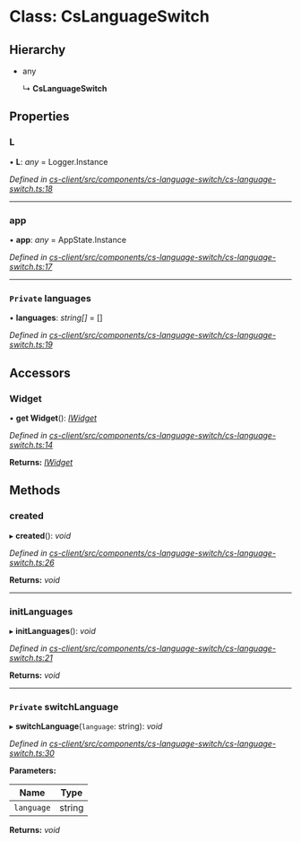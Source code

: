 # Class: CsLanguageSwitch

## Hierarchy

* any

  ↳ **CsLanguageSwitch**

## Properties

###  L

• **L**: *any* =  Logger.Instance

*Defined in [cs-client/src/components/cs-language-switch/cs-language-switch.ts:18](https://github.com/TNOCS/csnext/blob/38d1409e/packages/cs-client/src/components/cs-language-switch/cs-language-switch.ts#L18)*

___

###  app

• **app**: *any* =  AppState.Instance

*Defined in [cs-client/src/components/cs-language-switch/cs-language-switch.ts:17](https://github.com/TNOCS/csnext/blob/38d1409e/packages/cs-client/src/components/cs-language-switch/cs-language-switch.ts#L17)*

___

### `Private` languages

• **languages**: *string[]* =  []

*Defined in [cs-client/src/components/cs-language-switch/cs-language-switch.ts:19](https://github.com/TNOCS/csnext/blob/38d1409e/packages/cs-client/src/components/cs-language-switch/cs-language-switch.ts#L19)*

## Accessors

###  Widget

• **get Widget**(): *[IWidget](../interfaces/_cs_core_src_widget_widget_.iwidget.md)*

*Defined in [cs-client/src/components/cs-language-switch/cs-language-switch.ts:14](https://github.com/TNOCS/csnext/blob/38d1409e/packages/cs-client/src/components/cs-language-switch/cs-language-switch.ts#L14)*

**Returns:** *[IWidget](../interfaces/_cs_core_src_widget_widget_.iwidget.md)*

## Methods

###  created

▸ **created**(): *void*

*Defined in [cs-client/src/components/cs-language-switch/cs-language-switch.ts:26](https://github.com/TNOCS/csnext/blob/38d1409e/packages/cs-client/src/components/cs-language-switch/cs-language-switch.ts#L26)*

**Returns:** *void*

___

###  initLanguages

▸ **initLanguages**(): *void*

*Defined in [cs-client/src/components/cs-language-switch/cs-language-switch.ts:21](https://github.com/TNOCS/csnext/blob/38d1409e/packages/cs-client/src/components/cs-language-switch/cs-language-switch.ts#L21)*

**Returns:** *void*

___

### `Private` switchLanguage

▸ **switchLanguage**(`language`: string): *void*

*Defined in [cs-client/src/components/cs-language-switch/cs-language-switch.ts:30](https://github.com/TNOCS/csnext/blob/38d1409e/packages/cs-client/src/components/cs-language-switch/cs-language-switch.ts#L30)*

**Parameters:**

Name | Type |
------ | ------ |
`language` | string |

**Returns:** *void*
